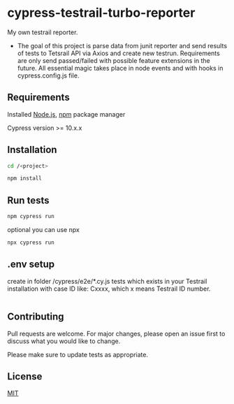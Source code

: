 # cypress-testrail-turbo-reporter
My own testrail reporter.

- The goal of this project is parse data from junit reporter and send results of tests to Tetsrail API via Axios and create new testrun.
Requirements are only send passed/failed with possible feature extensions in the future.
All essential magic takes place in node events and with hooks in cypress.config.js file.

## Requirements

Installed [Node.js](https://nodejs.org), [npm](https://npmjs.com) package manager

Cypress version >= 10.x.x

## Installation

```bash
cd /<project>

npm install
```
## Run tests

```bash
npm cypress run
```

optional you can use npx

```bash
npx cypress run
```

## .env setup

create in folder /cypress/e2e/*.cy.js tests which exists in your Testrail installation with case ID like: Cxxxx, which x means Testrail ID number.
```

```

## Contributing

Pull requests are welcome. For major changes, please open an issue first
to discuss what you would like to change.

Please make sure to update tests as appropriate.

## License

[MIT](https://choosealicense.com/licenses/mit/)

